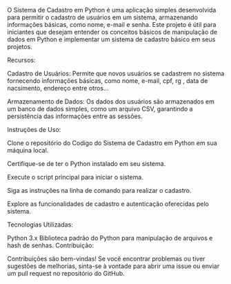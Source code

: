 O Sistema de Cadastro em Python é uma aplicação simples desenvolvida para permitir o cadastro de usuários em um sistema, armazenando informações básicas, como nome, e-mail e senha. Este projeto é útil para iniciantes que desejam entender os conceitos básicos de manipulação de dados em Python e implementar um sistema de cadastro básico em seus projetos.

Recursos:

Cadastro de Usuários: Permite que novos usuários se cadastrem no sistema fornecendo informações básicas, como nome, e-mail, cpf, rg , data de nacsimento, endereço entre otros...

Armazenamento de Dados: Os dados dos usuários são armazenados em um banco de dados simples, como um arquivo CSV, garantindo a persistência das informações entre as sessões.

Instruções de Uso:

Clone o repositório do Codigo do Sistema de Cadastro em Python em sua máquina local.

Certifique-se de ter o Python instalado em seu sistema.

Execute o script principal para iniciar o sistema.

Siga as instruções na linha de comando para realizar o cadastro.

Explore as funcionalidades de cadastro e autenticação oferecidas pelo sistema.

Tecnologias Utilizadas:

Python 3.x
Biblioteca padrão do Python para manipulação de arquivos e hash de senhas.
Contribuição:

Contribuições são bem-vindas! Se você encontrar problemas ou tiver sugestões de melhorias, sinta-se à vontade para abrir uma issue ou enviar um pull request no repositório do GitHub.
